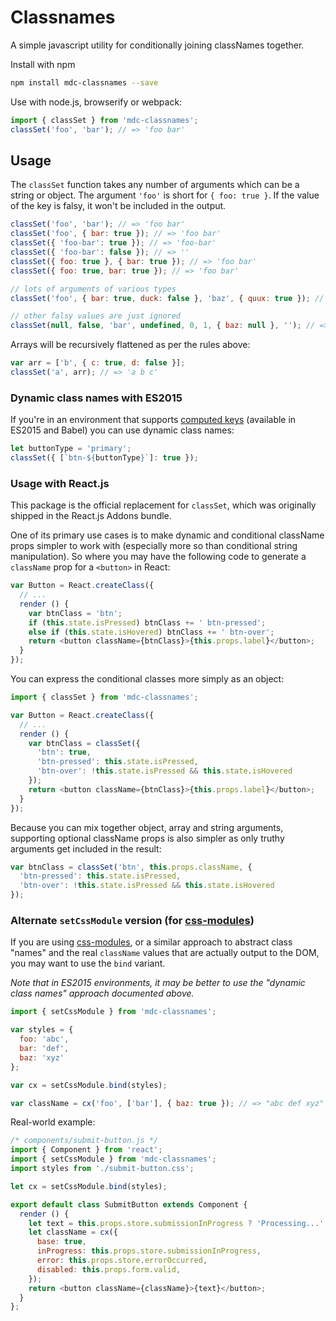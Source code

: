 Classnames
===========

A simple javascript utility for conditionally joining classNames together.

Install with npm
```sh
npm install mdc-classnames --save
```

Use with node.js, browserify or webpack:

```js
import { classSet } from 'mdc-classnames';
classSet('foo', 'bar'); // => 'foo bar'
```

## Usage

The `classSet` function takes any number of arguments which can be a string or object.
The argument `'foo'` is short for `{ foo: true }`. If the value of the key is falsy, it won't be included in the output.

```js
classSet('foo', 'bar'); // => 'foo bar'
classSet('foo', { bar: true }); // => 'foo bar'
classSet({ 'foo-bar': true }); // => 'foo-bar'
classSet({ 'foo-bar': false }); // => ''
classSet({ foo: true }, { bar: true }); // => 'foo bar'
classSet({ foo: true, bar: true }); // => 'foo bar'

// lots of arguments of various types
classSet('foo', { bar: true, duck: false }, 'baz', { quux: true }); // => 'foo bar baz quux'

// other falsy values are just ignored
classSet(null, false, 'bar', undefined, 0, 1, { baz: null }, ''); // => 'bar 1'
```

Arrays will be recursively flattened as per the rules above:

```js
var arr = ['b', { c: true, d: false }];
classSet('a', arr); // => 'a b c'
```

### Dynamic class names with ES2015

If you're in an environment that supports [computed keys](http://www.ecma-international.org/ecma-262/6.0/#sec-object-initializer) (available in ES2015 and Babel) you can use dynamic class names:

```js
let buttonType = 'primary';
classSet({ [`btn-${buttonType}`]: true });
```

### Usage with React.js

This package is the official replacement for `classSet`, which was originally shipped in the React.js Addons bundle.

One of its primary use cases is to make dynamic and conditional className props simpler to work with (especially more so than conditional string manipulation). So where you may have the following code to generate a `className` prop for a `<button>` in React:

```js
var Button = React.createClass({
  // ...
  render () {
    var btnClass = 'btn';
    if (this.state.isPressed) btnClass += ' btn-pressed';
    else if (this.state.isHovered) btnClass += ' btn-over';
    return <button className={btnClass}>{this.props.label}</button>;
  }
});
```

You can express the conditional classes more simply as an object:

```js
import { classSet } from 'mdc-classnames';

var Button = React.createClass({
  // ...
  render () {
    var btnClass = classSet({
      'btn': true,
      'btn-pressed': this.state.isPressed,
      'btn-over': !this.state.isPressed && this.state.isHovered
    });
    return <button className={btnClass}>{this.props.label}</button>;
  }
});
```

Because you can mix together object, array and string arguments, supporting optional className props is also simpler as only truthy arguments get included in the result:

```js
var btnClass = classSet('btn', this.props.className, {
  'btn-pressed': this.state.isPressed,
  'btn-over': !this.state.isPressed && this.state.isHovered
});
```


### Alternate `setCssModule` version (for [css-modules](https://github.com/css-modules/css-modules))

If you are using [css-modules](https://github.com/css-modules/css-modules), or a similar approach to abstract class "names" and the real `className` values that are actually output to the DOM, you may want to use the `bind` variant.

_Note that in ES2015 environments, it may be better to use the "dynamic class names" approach documented above._

```js
import { setCssModule } from 'mdc-classnames';

var styles = {
  foo: 'abc',
  bar: 'def',
  baz: 'xyz'
};

var cx = setCssModule.bind(styles);

var className = cx('foo', ['bar'], { baz: true }); // => "abc def xyz"
```

Real-world example:

```js
/* components/submit-button.js */
import { Component } from 'react';
import { setCssModule } from 'mdc-classnames';
import styles from './submit-button.css';

let cx = setCssModule.bind(styles);

export default class SubmitButton extends Component {
  render () {
    let text = this.props.store.submissionInProgress ? 'Processing...' : 'Submit';
    let className = cx({
      base: true,
      inProgress: this.props.store.submissionInProgress,
      error: this.props.store.errorOccurred,
      disabled: this.props.form.valid,
    });
    return <button className={className}>{text}</button>;
  }
};

```
